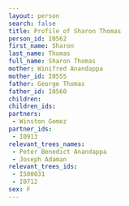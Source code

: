 ```yaml
---
layout: person
search: false
title: Profile of Sharon Thomas
person_id: I0562
first_name: Sharon
last_name: Thomas
full_name: Sharon Thomas
mother: Winifred Anandappa
mother_id: I0555
father: George Thomas
father_id: I0560
children:
children_ids:
partners:
 - Winston Gomez
partner_ids:
 - I0913
relevant_trees_names:
 - Peter Benedict Anandappa
 - Joseph Adaman
relevant_trees_ids:
 - I500031
 - I0712
sex: F
---
```


